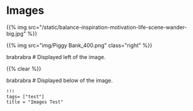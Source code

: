 
# Images

{{% img src="/static/balance-inspiration-motivation-life-scene-wander-big.jpg" %}}


{{% img src="img/Piggy Bank_400.png" class="right" %}}

brabrabra # Displayed left of the image.

{{% clear %}}

brabrabra # Displayed below of the image.

```
!!!
tags= ["test"]
title = "Images Test"
```
